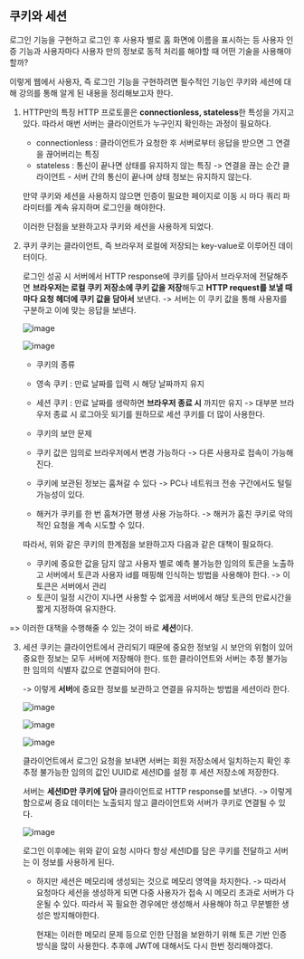 ## 쿠키와 세션

로그인 기능을 구현하고 로그인 후 사용자 별로 홈 화면에 이름을 표시하는 등 사용자 인증 기능과 사용자마다 사용자 만의 정보로 
동적 처리를 해야할 때 어떤 기술을 사용해야 할까?

이렇게 웹에서 사용자, 즉 로그인 기능을 구현하려면 필수적인 기능인 쿠키와 세션에 대해 강의를 통해 알게 된 내용을 정리해보고자 한다.


1. HTTP만의 특징
   HTTP 프로토콜은 **connectionless, stateless**한 특성을 가지고 있다. 따라서 매번 서버는 클라이언트가 누구인지 확인하는 과정이 필요하다.
   
   * connectionless : 클라이언트가 요청한 후 서버로부터 응답을 받으면 그 연결을 끊어버리는 특징
   * stateless : 통신이 끝나면 상태를 유지하지 않는 특징 -> 연결을 끊는 순간 클라이언트 - 서버 간의 통신이 끝나며 상태 정보는 유지하지 않는다.
   
   만약 쿠키와 세션을 사용하지 않으면 인증이 필요한 페이지로 이동 시 마다 쿼리 파라미터를 계속 유지하며 로그인을 해야한다.
   
   이러한 단점을 보완하고자 쿠키와 세션을 사용하게 되었다.


2. 쿠키
   쿠키는 클라이언트, 즉 브라우저 로컬에 저장되는 key-value로 이루어진 데이터이다.
   
   로그인 성공 시 서버에서 HTTP response에 쿠키를 담아서 브라우저에 전달해주면 **브라우저는 로컬 쿠키 저장소에 쿠키 값을 저장**해두고 
   **HTTP request를 보낼 때마다 요청 헤더에 쿠키 값을 담아서** 보낸다. -> 서버는 이 쿠키 값을 통해 사용자를 구분하고 이에 맞는 응답을 보낸다.
   
   ![image](https://user-images.githubusercontent.com/55968079/164892705-26166cd6-2d96-4823-86c3-69f94b5b4f3b.png)

    
   ![image](https://user-images.githubusercontent.com/55968079/164892714-cf0cde9b-23bb-4146-869e-d0aa50637908.png)

   * 쿠키의 종류
    * 영속 쿠키 : 만료 날짜를 입력 시 해당 날짜까지 유지
    * 세션 쿠키 : 만료 날짜를 생략하면 **브라우저 종료 시** 까지만 유지 -> 대부분 브라우저 종료 시 로그아웃 되기를 원하므로 세션 쿠키를 더 많이 사용한다.
   
   
   * 쿠키의 보안 문제
    * 쿠키 값은 임의로 브라우저에서 변경 가능하다 -> 다른 사용자로 접속이 가능해진다.
    * 쿠키에 보관된 정보는 훔쳐갈 수 있다 -> PC나 네트워크 전송 구간에서도 털릴 가능성이 있다.
    * 해커가 쿠키를 한 번 훔쳐가면 평생 사용 가능하다. -> 해커가 훔친 쿠키로 악의적인 요청을 계속 시도할 수 있다.
   
   따라서, 위와 같은 쿠키의 한계점을 보완하고자 다음과 같은 대책이 필요하다.
   
   * 쿠키에 중요한 값을 담지 않고 사용자 별로 예측 불가능한 임의의 토큰을 노출하고 서버에서 토큰과 사용자 id를 매핑해 인식하는 방법을 사용해야 한다.
     -> 이 토큰은 서버에서 관리
   * 토큰이 일정 시간이 지나면 사용할 수 없게끔 서버에서 해당 토큰의 만료시간을 짧게 지정하여 유지한다.
   
  => 이러한 대책을 수행해줄 수 있는 것이 바로 **세션**이다.
  

3. 세션
   쿠키는 클라이언트에서 관리되기 때문에 중요한 정보일 시 보안의 위험이 있어 중요한 정보는 모두 서버에 저장해야 한다.
   또한 클라이언트와 서버는 추정 불가능한 임의의 식별자 값으로 연결되어야 한다.
   
   -> 이렇게 **서버**에 중요한 정보를 보관하고 연결을 유지하는 방법을 세션이라 한다.
   
   ![image](https://user-images.githubusercontent.com/55968079/164893096-8a846bdf-00b1-444f-bfd2-b841e8e6916d.png)


   ![image](https://user-images.githubusercontent.com/55968079/164893114-19c496c9-d69e-4e31-a264-d2ed4b4cc671.png)


   ![image](https://user-images.githubusercontent.com/55968079/164893139-43d08e82-bab3-4626-b24b-55eafd0fe86f.png)


   클라이언트에서 로그인 요청을 보내면 서버는 회원 저장소에서 일치하는지 확인 후 추정 불가능한 임의의 값인 UUID로 세션ID를 설정 후 세션 저장소에 저장한다.
   
   서버는 **세션ID만 쿠키에 담아** 클라이언트로 HTTP response를 보낸다. -> 이렇게 함으로써 중요 데이터는 노출되지 않고 클라이언트와 서버가 쿠키로 연결될 수 있다.
   
   
   ![image](https://user-images.githubusercontent.com/55968079/164893242-c6e06a4f-f842-4301-b415-bcee009cbdcf.png)


   로그인 이후에는 위와 같이 요청 시마다 항상 세션ID를 담은 쿠키를 전달하고 서버는 이 정보를 사용하게 된다.
   
   
   * 하지만 세션은 메모리에 생성되는 것으로 메모리 영역을 차지한다. -> 따라서 요청마다 세션을 생성하게 되면 다중 사용자가 접속 시 메모리 초과로 서버가 다운될 수 있다.
     따라서 꼭 필요한 경우에만 생성해서 사용해야 하고 무분별한 생성은 방지해야한다.
     
     현재는 이러한 메모리 문제 등으로 인한 단점을 보완하기 위해 토큰 기반 인증 방식을 많이 사용한다. 추후에 JWT에 대해서도 다시 한번 정리해야겠다.
